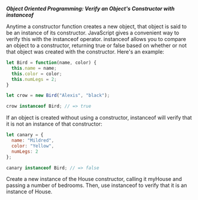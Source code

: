 ***Object Oriented Programming: Verify an Object's Constructor with instanceof***

Anytime a constructor function creates a new object, that object is said to be an instance of its constructor. JavaScript gives a convenient way to verify this with the instanceof operator. instanceof allows you to compare an object to a constructor, returning true or false based on whether or not that object was created with the constructor. Here's an example:

```javascript
let Bird = function(name, color) {
  this.name = name;
  this.color = color;
  this.numLegs = 2;
}

let crow = new Bird("Alexis", "black");

crow instanceof Bird; // => true
```

If an object is created without using a constructor, instanceof will verify that it is not an instance of that constructor:

```javascript
let canary = {
  name: "Mildred",
  color: "Yellow",
  numLegs: 2
};

canary instanceof Bird; // => false
```

Create a new instance of the House constructor, calling it myHouse and passing a number of bedrooms. Then, use instanceof to verify that it is an instance of House.

